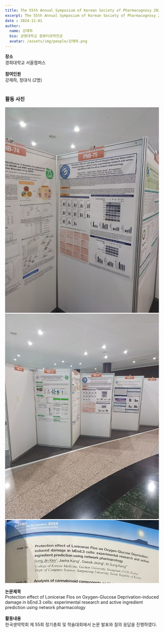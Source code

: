 ```yaml
---
title: The 55th Annual Symposium of Korean Society of Pharmacognosy 2024
excerpt: The 55th Annual Symposium of Korean Society of Pharmacognosy 2024
date : 2024-11-01
author:
  name: 강재하
  bio: 상명대학교 컴퓨터과학전공
  avatar: /assets/img/people/강재하.png
---
```

**장소** <br/> 경희대학교 서울캠퍼스 <br/><br/>
**참여인원** <br/> 강재하, 정대식 (2명)<br/><br/>

### 활동 사진
![활동 1](/assets/img/board/ksabc_2024/KSABC_2024(1).jpg)
![활동 2](/assets/img/board/ksabc_2024/KSABC_2024(2).jpg)
![활동 3](/assets/img/board/ksabc_2024/KSABC_2024(3).jpg)

**논문제목** <br/>
Protection effect of Lonicerae Flos on Oxygen-Glucose Deprivation-induced damage in bEnd.3 cells: experimental research and active ingredient prediction using network pharmacology  <br/><br/>
**활동내용** <br/> 
한국생약학회 제 55회 정기총회 및 학술대회에서 논문 발표와 질의 응답을 진행하였다. <br/><br/>
